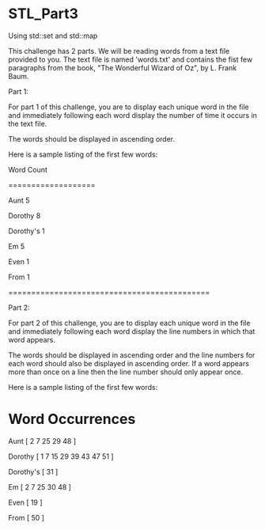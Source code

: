 # STL_Part3

Using std::set and std::map

This challenge has 2 parts.
We will be reading words from a text file provided to you.
The text file is named 'words.txt' and contains the fist few
paragraphs from the book, "The Wonderful Wizard of Oz", by 
L. Frank Baum.

Part 1:

For part 1 of this challenge, you are to display each unique word
in the file and immediately following each word display the number
of time it occurs in the text file.

The words should be displayed in ascending order.

Here is a sample listing of the first few words:

Word         Count

===================

Aunt              5

Dorothy           8

Dorothy's         1

Em                5

Even              1

From              1


============================================

Part 2:

For part 2 of this challenge, you are to display each unique word
in the file and immediately following each word display the line numbers
in which that word appears.

The words should be displayed in ascending order and the line numbers for
each word should also be displayed in ascending order.
If a word appears more than once on a line then the line number should
only appear once.

Here is a sample listing of the first few words:

Word       Occurrences
============================
Aunt         [ 2 7 25 29 48 ]

Dorothy      [ 1 7 15 29 39 43 47 51 ]

Dorothy's    [ 31 ]

Em           [ 2 7 25 30 48 ]

Even         [ 19 ]

From         [ 50 ]

